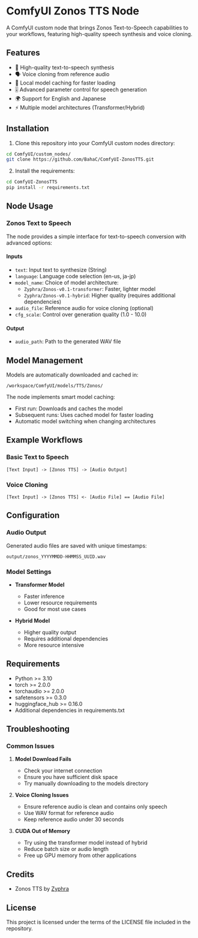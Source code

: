 # ComfyUI Zonos TTS Node

A ComfyUI custom node that brings Zonos Text-to-Speech capabilities to your workflows, featuring high-quality speech synthesis and voice cloning.

## Features

- 🎯 High-quality text-to-speech synthesis
- 🗣️ Voice cloning from reference audio
- 💾 Local model caching for faster loading
- 🎚️ Advanced parameter control for speech generation
- 🌍 Support for English and Japanese
- ⚡ Multiple model architectures (Transformer/Hybrid)

## Installation

1. Clone this repository into your ComfyUI custom nodes directory:
```bash
cd ComfyUI/custom_nodes/
git clone https://github.com/BahaC/ComfyUI-ZonosTTS.git
```

2. Install the requirements:
```bash
cd ComfyUI-ZonosTTS
pip install -r requirements.txt
```

## Node Usage

### Zonos Text to Speech
The node provides a simple interface for text-to-speech conversion with advanced options:

#### Inputs
- `text`: Input text to synthesize (String)
- `language`: Language code selection (en-us, ja-jp)
- `model_name`: Choice of model architecture:
  - `Zyphra/Zonos-v0.1-transformer`: Faster, lighter model
  - `Zyphra/Zonos-v0.1-hybrid`: Higher quality (requires additional dependencies)
- `audio_file`: Reference audio for voice cloning (optional)
- `cfg_scale`: Control over generation quality (1.0 - 10.0)

#### Output
- `audio_path`: Path to the generated WAV file

## Model Management

Models are automatically downloaded and cached in:
```
/workspace/ComfyUI/models/TTS/Zonos/
```

The node implements smart model caching:
- First run: Downloads and caches the model
- Subsequent runs: Uses cached model for faster loading
- Automatic model switching when changing architectures

## Example Workflows

### Basic Text to Speech
```
[Text Input] -> [Zonos TTS] -> [Audio Output]
```

### Voice Cloning
```
[Text Input] -> [Zonos TTS] <- [Audio File] == [Audio File]
```

## Configuration

### Audio Output
Generated audio files are saved with unique timestamps:
```
output/zonos_YYYYMMDD-HHMMSS_UUID.wav
```

### Model Settings
- **Transformer Model**
  - Faster inference
  - Lower resource requirements
  - Good for most use cases

- **Hybrid Model**
  - Higher quality output
  - Requires additional dependencies
  - More resource intensive

## Requirements

- Python >= 3.10
- torch >= 2.0.0
- torchaudio >= 2.0.0
- safetensors >= 0.3.0
- huggingface_hub >= 0.16.0
- Additional dependencies in requirements.txt

## Troubleshooting

### Common Issues
1. **Model Download Fails**
   - Check your internet connection
   - Ensure you have sufficient disk space
   - Try manually downloading to the models directory

2. **Voice Cloning Issues**
   - Ensure reference audio is clean and contains only speech
   - Use WAV format for reference audio
   - Keep reference audio under 30 seconds

3. **CUDA Out of Memory**
   - Try using the transformer model instead of hybrid
   - Reduce batch size or audio length
   - Free up GPU memory from other applications

## Credits

- Zonos TTS by [Zyphra](https://github.com/Zyphra/Zonos)

## License

This project is licensed under the terms of the LICENSE file included in the repository. 

